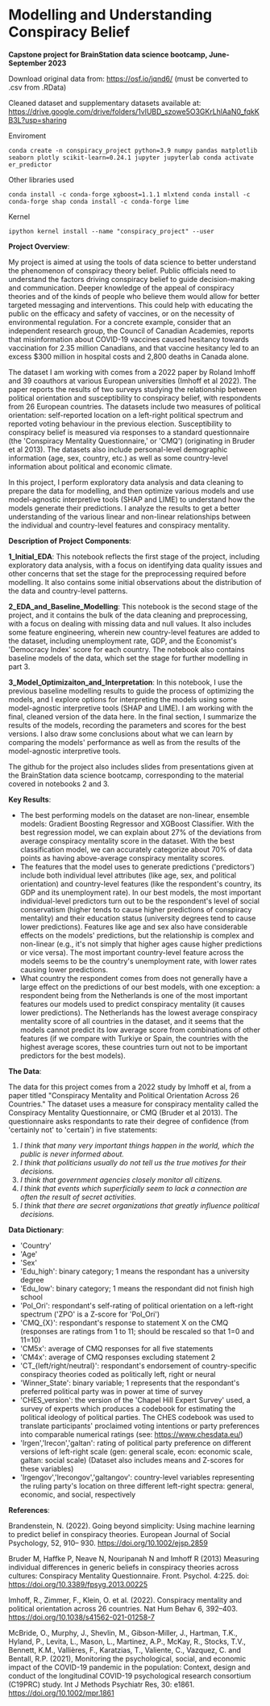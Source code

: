 # Modelling and Understanding Conspiracy Belief
**Capstone project for BrainStation data science bootcamp, June-September 2023**

Download original data from:
https://osf.io/jqnd6/ (must be converted to .csv from .RData)

Cleaned dataset and supplementary datasets available at:
https://drive.google.com/drive/folders/1vlUBD_szowe5O3GKrLhlAaN0_fqkKB3L?usp=sharing

Enviroment

    conda create -n conspiracy_project python=3.9 numpy pandas matplotlib seaborn plotly scikit-learn=0.24.1 jupyter jupyterlab conda activate er_predictor
    
Other libraries used

    conda install -c conda-forge xgboost=1.1.1 mlxtend conda install -c conda-forge shap conda install -c conda-forge lime

Kernel

    ipython kernel install --name "conspiracy_project" --user

**Project Overview**:

My project is aimed at using the tools of data science to better understand the phenomenon of conspiracy theory belief. Public officials need to understand the factors driving conspiracy belief to guide decision-making and communication. Deeper knowledge of the appeal of conspiracy theories and of the kinds of people who believe them would allow for better targeted messaging and interventions. This could help with educating the public on the efficacy and safety of vaccines, or on the necessity of environmental regulation. For a concrete example, consider that an independent research group, the Council of Canadian Academies, reports that misinformation about COVID-19 vaccines caused hesitancy towards vaccination for 2.35 million Canadians, and that vaccine hesitancy led to an excess $300 million in hospital costs and 2,800 deaths in Canada alone.

The dataset I am working with comes from a 2022 paper by Roland Imhoff and 39 coauthors at various European universities (Imhoff et al 2022). The paper reports the results of two surveys studying the relationship between political orientation and susceptibility to conspiracy belief, with respondents from 26 European countries. The datasets include two measures of  political orientation: self-reported location on a left-right political spectrum and reported voting behaviour in the previous election. Susceptibility to conspiracy belief is measured via responses to a standard questionnaire (the 'Conspiracy Mentality Questionnaire,' or 'CMQ') (originating in Bruder et al 2013). The datasets also include personal-level demographic information (age, sex, country, etc.) as well as some country-level information about political and economic climate.

In this project, I perform exploratory data analysis and data cleaning to prepare the data for modelling, and then optimize various models and use model-agnostic interpretive tools (SHAP and LIME) to understand how the models generate their predictions. I analyze the results to get a better understanding of the various linear and non-linear relationships between the individual and country-level features and conspiracy mentality. 

**Description of Project Components**:

**1_Initial_EDA**: This notebook reflects the first stage of the project, including exploratory data analysis, with a focus on identifying data quality issues and other concerns that set the stage for the preprocessing required before modelling. It also contains some initial observations about the distribution of the data and country-level patterns.

**2_EDA_and_Baseline_Modelling**: This notebook is the second stage of the project, and it contains the bulk of the data cleaning and preprocessing, with a focus on dealing with missing data and null values. It also includes some feature engineering, wherein new country-level features are added to the dataset, including unemployment rate, GDP, and the Economist's 'Democracy Index' score for each country. The notebook also contains baseline models of the data, which set the stage for further modelling in part 3.

**3_Model_Optimizaiton_and_Interpretation**: In this notebook, I use the previous baseline modelling results to guide the process of optimizing the models, and I explore options for interpreting the models using some model-agnostic interpretive tools (SHAP and LIME). I am working with the final, cleaned version of the data here. In the final section, I summarize the results of the models, recording the parameters and scores for the best versions. I also draw some conclusions about what we can learn by comparing the models' performance as well as from the results of the model-agnostic interpretive tools.

The github for the project also includes slides from presentations given at the BrainStation data science bootcamp, corresponding to the material covered in notebooks 2 and 3.

**Key Results**:

- The best performing models on the dataset are non-linear, ensemble models: Gradient Boosting Regressor and XGBoost Classifier. With the best regression model, we can explain about 27% of the deviations from average conspiracy mentality score in the dataset. With the best classification model, we can accurately categorize about 70% of data points as having above-average conspiracy mentality scores.
- The features that the model uses to generate predictions ('predictors') include both individual level attributes (like age, sex, and political orientation) and country-level features (like the respondent's country, its GDP and its unemployment rate). In our best models, the most important individual-level predictors turn out to be the respondent's level of social conservatism (higher tends to cause higher predictions of conspiracy mentality) and their education status (university degrees tend to cause lower predictions). Features like age and sex also have considerable effects on the models' predictions, but the relationship is complex and non-linear (e.g., it's not simply that higher ages cause higher predictions or vice versa). The most important country-level feature across the models seems to be the country's unemployment rate, with lower rates causing lower predictions.
- What country the respondent comes from does not generally have a large effect on the predictions of our best models, with one exception: a respondent being from the Netherlands is one of the most important features our models used to predict conspiracy mentality (it causes lower predictions). The Netherlands has the lowest average conspiracy mentality score of all countries in the dataset, and it seems that the models cannot predict its low average score from combinations of other features (if we compare with Turkiye or Spain, the countries with the highest average scores, these countries turn out not to be important predictors for the best models).


**The Data**:

The data for this project comes from a 2022 study by Imhoff et al, from a paper titled "Conspiracy Mentality and Political Orientation Across 26 Countries." The dataset uses a measure for conspiracy mentality called the Conspiracy Mentality Questionnaire, or CMQ (Bruder et al 2013). The questionnaire asks respondants to rate their degree of confidence (from 'certainly not' to 'certain') in five statements:

1. *I think that many very important things happen in the world, which the public is never informed about.*
2. *I think that politicians usually do not tell us the true motives for their decisions.*
3. *I think that government agencies closely monitor all citizens.*
4. *I think that events which superficially seem to lack a connection are often the result of secret activities.*
5. *I think that there are secret organizations that greatly influence political decisions.*

**Data Dictionary**: 

- 'Country'
- 'Age'
- 'Sex'
- 'Edu_high': binary category; 1 means the respondant has a university degree
- 'Edu_low': binary category; 1 means the respondant did not finish high school
- 'Pol_Ori': respondant's self-rating of political orientation on a left-right spectrum ('ZPO' is a Z-score for 'Pol_Ori')
- 'CMQ_{X}': respondant's response to statement X on the CMQ (responses are ratings from 1 to 11; should be rescaled so that 1=0 and 11=10)
- 'CM5x': average of CMQ responses for all five statements
- 'CM4x': average of CMQ responses excluding statement 2
- 'CT_{left/right/neutral}': respondant's endorsement of country-specific conspiracy theories coded as politically left, right or neural
- 'Winner_State': binary variable; 1 represents that the respondant's preferred political party was in power at time of survey
- 'CHES_version': the version of the 'Chapel Hill Expert Survey' used, a survey of experts which produces a codebook for estimating the political ideology of political parties. The CHES codebook was used to translate participants' proclaimed voting intentions or party preferences into comparable numerical ratings (see: https://www.chesdata.eu/)
- 'lrgen','lrecon','galtan': rating of political party preference on different versions of left-right scale (gen: general scale, econ: economic scale, galtan: social scale) (Dataset also includes means and Z-scores for these variables)
- 'lrgengov','lrecongov','galtangov': country-level variables representing the ruling party's location on three different left-right spectra: general, economic, and social, respectively


**References**:

Brandenstein, N. (2022). Going beyond simplicity: Using machine learning to predict belief in conspiracy theories. European Journal of Social Psychology, 52, 910– 930. https://doi.org/10.1002/ejsp.2859

Bruder M, Haffke P, Neave N, Nouripanah N and Imhoff R (2013) Measuring individual differences in generic beliefs in conspiracy theories across cultures: Conspiracy Mentality Questionnaire. Front. Psychol. 4:225. doi: https://doi.org/10.3389/fpsyg.2013.00225

Imhoff, R., Zimmer, F., Klein, O. et al. (2022). Conspiracy mentality and political orientation across 26 countries. Nat Hum Behav 6, 392–403. https://doi.org/10.1038/s41562-021-01258-7

McBride, O., Murphy, J., Shevlin, M., Gibson-Miller, J., Hartman, T.K., Hyland, P., Levita, L., Mason, L., Martinez, A.P., McKay, R., Stocks, T.V., Bennett, K.M., Vallières, F., Karatzias, T., Valiente, C., Vazquez, C. and Bentall, R.P. (2021), Monitoring the psychological, social, and economic impact of the COVID-19 pandemic in the population: Context, design and conduct of the longitudinal COVID-19 psychological research consortium (C19PRC) study. Int J Methods Psychiatr Res, 30: e1861. https://doi.org/10.1002/mpr.1861


